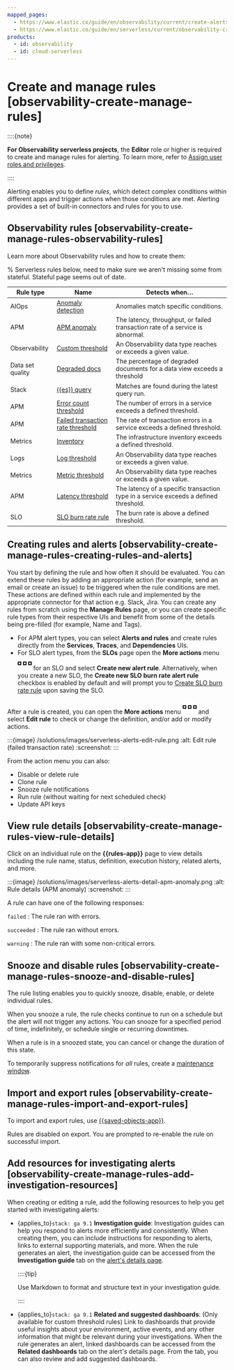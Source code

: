```yaml
---
mapped_pages:
  - https://www.elastic.co/guide/en/observability/current/create-alerts-rules.html
  - https://www.elastic.co/guide/en/serverless/current/observability-create-manage-rules.html
products:
  - id: observability
  - id: cloud-serverless
---
```


# Create and manage rules [observability-create-manage-rules]

::::{note}

**For Observability serverless projects**, the **Editor** role or higher is required to create and manage rules for alerting. To learn more, refer to [Assign user roles and privileges](/deploy-manage/users-roles/cloud-organization/user-roles.md#general-assign-user-roles).

::::


Alerting enables you to define *rules*, which detect complex conditions within different apps and trigger actions when those conditions are met. Alerting provides a set of built-in connectors and rules for you to use.


## Observability rules [observability-create-manage-rules-observability-rules]

Learn more about Observability rules and how to create them:

% Serverless rules below, need to make sure we aren't missing some from stateful. Stateful page seems out of date.

| Rule type | Name | Detects when… |
| --- | --- | --- |
| AIOps | [Anomaly detection](/solutions/observability/incident-management/create-an-apm-anomaly-rule.md) | Anomalies match specific conditions. |
| APM | [APM anomaly](/solutions/observability/incident-management/create-an-apm-anomaly-rule.md) | The latency, throughput, or failed transaction rate of a service is abnormal. |
| Observability | [Custom threshold](/solutions/observability/incident-management/create-an-apm-anomaly-rule.md) | An Observability data type reaches or exceeds a given value. |
| Data set quality | [Degraded docs](/solutions/observability/incident-management/create-a-degraded-docs-rule.md) | The percentage of degraded documents for a data view exceeds a threshold |
| Stack | [{{es}} query](/solutions/observability/incident-management/create-an-elasticsearch-query-rule.md) | Matches are found during the latest query run. |
| APM | [Error count threshold](/solutions/observability/incident-management/create-an-error-count-threshold-rule.md) | The number of errors in a service exceeds a defined threshold. |
| APM | [Failed transaction rate threshold](/solutions/observability/incident-management/create-failed-transaction-rate-threshold-rule.md) | The rate of transaction errors in a service exceeds a defined threshold. |
| Metrics | [Inventory](/solutions/observability/incident-management/create-an-inventory-rule.md) | The infrastructure inventory exceeds a defined threshold. |
| Logs | [Log threshold](/solutions/observability/incident-management/create-log-threshold-rule.md) | An Observability data type reaches or exceeds a given value. |
| Metrics | [Metric threshold](/solutions/observability/incident-management/create-metric-threshold-rule.md)| An Observability data type reaches or exceeds a given value. |
| APM | [Latency threshold](/solutions/observability/incident-management/create-latency-threshold-rule.md) | The latency of a specific transaction type in a service exceeds a defined threshold. |
| SLO | [SLO burn rate rule](/solutions/observability/incident-management/create-an-slo-burn-rate-rule.md) | The burn rate is above a defined threshold. |


## Creating rules and alerts [observability-create-manage-rules-creating-rules-and-alerts]

You start by defining the rule and how often it should be evaluated. You can extend these rules by adding an appropriate action (for example, send an email or create an issue) to be triggered when the rule conditions are met. These actions are defined within each rule and implemented by the appropriate connector for that action e.g. Slack, Jira. You can create any rules from scratch using the **Manage Rules** page, or you can create specific rule types from their respective UIs and benefit from some of the details being pre-filled (for example, Name and Tags).

* For APM alert types, you can select **Alerts and rules** and create rules directly from the **Services**, **Traces**, and **Dependencies** UIs.
* For SLO alert types, from the **SLOs** page open the **More actions** menu ![action menu](/solutions/images/serverless-boxesHorizontal.svg "") for an SLO and select **Create new alert rule**. Alternatively, when you create a new SLO, the **Create new SLO burn rate alert rule** checkbox is enabled by default and will prompt you to [Create SLO burn rate rule](/solutions/observability/incident-management/create-an-slo-burn-rate-rule.md) upon saving the SLO.

After a rule is created, you can open the **More actions** menu ![More actions](/solutions/images/serverless-boxesHorizontal.svg "") and select **Edit rule** to check or change the definition, and/or add or modify actions.

:::{image} /solutions/images/serverless-alerts-edit-rule.png
:alt: Edit rule (failed transaction rate)
:screenshot:
:::

From the action menu you can also:

* Disable or delete rule
* Clone rule
* Snooze rule notifications
* Run rule (without waiting for next scheduled check)
* Update API keys

## View rule details [observability-create-manage-rules-view-rule-details]

Click on an individual rule on the **{{rules-app}}** page to view details including the rule name, status, definition, execution history, related alerts, and more.

:::{image} /solutions/images/serverless-alerts-detail-apm-anomaly.png
:alt: Rule details (APM anomaly)
:screenshot:
:::

A rule can have one of the following responses:

`failed`
:   The rule ran with errors.

`succeeded`
:   The rule ran without errors.

`warning`
:   The rule ran with some non-critical errors.


## Snooze and disable rules [observability-create-manage-rules-snooze-and-disable-rules]

The rule listing enables you to quickly snooze, disable, enable, or delete individual rules.

When you snooze a rule, the rule checks continue to run on a schedule but the alert will not trigger any actions. You can snooze for a specified period of time, indefinitely, or schedule single or recurring downtimes.

When a rule is in a snoozed state, you can cancel or change the duration of this state.

To temporarily suppress notifications for *all* rules, create a [maintenance window](/explore-analyze/alerts-cases/alerts/maintenance-windows.md).


## Import and export rules [observability-create-manage-rules-import-and-export-rules]

To import and export rules, use [{{saved-objects-app}}](/explore-analyze/find-and-organize.md).

Rules are disabled on export. You are prompted to re-enable the rule on successful import.

## Add resources for investigating alerts [observability-create-manage-rules-add-investigation-resources]

When creating or editing a rule, add the following resources to help you get started with investigating alerts:

* {applies_to}`stack: ga 9.1` **Investigation guide**: Investigation guides can help you respond to alerts more efficiently and consistently. When creating them, you can include instructions for responding to alerts, links to external supporting materials, and more. When the rule generates an alert, the investigation guide can be accessed from the **Investigation guide** tab on the [alert's details page](/solutions/observability/incident-management/view-alerts.md#observability-view-alerts-view-alert-details). 

    ::::{tip}
    
    Use Markdown to format and structure text in your investigation guide.

    ::::

* {applies_to}`stack: ga 9.1` **Related and suggested dashboards**: (Only available for custom threshold rules) Link to dashboards that provide useful insights about your environment, active events, and any other information that might be relevant during your investigations. When the rule generates an alert, linked dashboards can be accessed from the **Related dashboards** tab on the alert's details page. From the tab, you can also review and add suggested dashboards.
